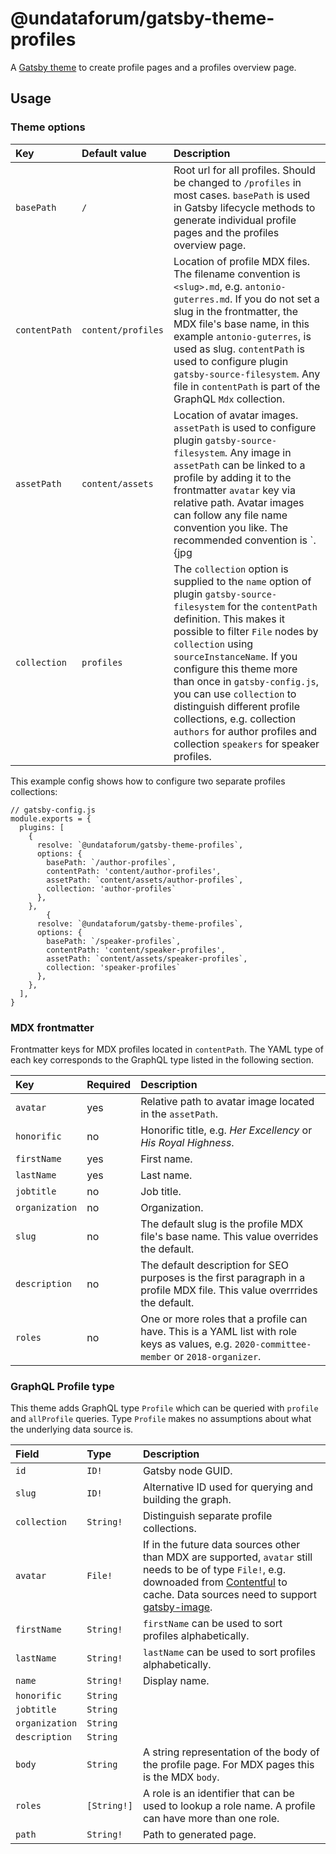# @undataforum/gatsby-theme-profiles

A [Gatsby theme](https://www.gatsbyjs.org/docs/themes/) to create profile pages and a profiles overview page.

## Usage

### Theme options

| Key           | Default value      | Description                                                                                                                                                                                                                                                                                                                                                                                                                                                      |
| :------------ | :----------------- | :--------------------------------------------------------------------------------------------------------------------------------------------------------------------------------------------------------------------------------------------------------------------------------------------------------------------------------------------------------------------------------------------------------------------------------------------------------------- |
| `basePath`    | `/`                | Root url for all profiles. Should be changed to `/profiles` in most cases. `basePath` is used in Gatsby lifecycle methods to generate individual profile pages and the profiles overview page.                                                                                                                                                                                                                                                                   |
| `contentPath` | `content/profiles` | Location of profile MDX files. The filename convention is `<slug>.md`, e.g. `antonio-guterres.md`. If you do not set a slug in the frontmatter, the MDX file's base name, in this example `antonio-guterres`, is used as slug. `contentPath` is used to configure plugin `gatsby-source-filesystem`. Any file in `contentPath` is part of the GraphQL `Mdx` collection.                                                                                          |
| `assetPath`   | `content/assets`   | Location of avatar images. `assetPath` is used to configure plugin `gatsby-source-filesystem`. Any image in `assetPath` can be linked to a profile by adding it to the frontmatter `avatar` key via relative path. Avatar images can follow any file name convention you like. The recommended convention is `<slug>.{jpg|png}`, e.g. `antonio-guterres.jpg`.                                                                                                    |
| `collection`  | `profiles`         | The `collection` option is supplied to the `name` option of plugin `gatsby-source-filesystem` for the `contentPath` definition. This makes it possible to filter `File` nodes by `collection` using `sourceInstanceName`. If you configure this theme more than once in `gatsby-config.js`, you can use `collection` to distinguish different profile collections, e.g. collection `authors` for author profiles and collection `speakers` for speaker profiles. |

This example config shows how to configure two separate profiles collections:

```
// gatsby-config.js
module.exports = {
  plugins: [
    {
      resolve: `@undataforum/gatsby-theme-profiles`,
      options: {
        basePath: `/author-profiles`,
        contentPath: 'content/author-profiles',
        assetPath: `content/assets/author-profiles`,
        collection: 'author-profiles`
      },
    },
        {
      resolve: `@undataforum/gatsby-theme-profiles`,
      options: {
        basePath: `/speaker-profiles`,
        contentPath: 'content/speaker-profiles',
        assetPath: `content/assets/speaker-profiles`,
        collection: 'speaker-profiles`
      },
    },
  ],
}
```

### MDX frontmatter

Frontmatter keys for MDX profiles located in `contentPath`. The YAML type of
each key corresponds to the GraphQL type listed in the following section.

| Key            | Required | Description                                                                                                                                |
| :------------- | :------- | :----------------------------------------------------------------------------------------------------------------------------------------- |
| `avatar`       | yes      | Relative path to avatar image located in the `assetPath`.                                                                                  |
| `honorific`    | no       | Honorific title, e.g. _Her Excellency_ or _His Royal Highness_.                                                                            |
| `firstName`    | yes      | First name.                                                                                                                                |
| `lastName`     | yes      | Last name.                                                                                                                                 |
| `jobtitle`     | no       | Job title.                                                                                                                                 |
| `organization` | no       | Organization.                                                                                                                              |
| `slug`         | no       | The default slug is the profile MDX file's base name. This value overrides the default.                                                    |
| `description`  | no       | The default description for SEO purposes is the first paragraph in a profile MDX file. This value overrrides the default.                  |
| `roles`        | no       | One or more roles that a profile can have. This is a YAML list with role keys as values, e.g. `2020-committee-member` or `2018-organizer`. |

### GraphQL Profile type

This theme adds GraphQL type `Profile` which can be queried with `profile` and
`allProfile` queries. Type `Profile` makes no assumptions about what the underlying data
source is.

| Field          | Type        | Description                                                                                                                                                                                                                                                                   |
| :------------- | :---------- | :---------------------------------------------------------------------------------------------------------------------------------------------------------------------------------------------------------------------------------------------------------------------------- |
| `id`           | `ID!`       | Gatsby node GUID.                                                                                                                                                                                                                                                             |
| `slug`         | `ID!`       | Alternative ID used for querying and building the graph.                                                                                                                                                                                                                      |
| `collection`   | `String!`   | Distinguish separate profile collections.                                                                                                                                                                                                                                     |
| `avatar`       | `File!`     | If in the future data sources other than MDX are supported, `avatar` still needs to be of type `File!`, e.g. downoaded from [Contentful](https://www.contentful.com/) to cache. Data sources need to support [gatsby-image](https://www.gatsbyjs.org/packages/gatsby-image/). |
| `firstName`    | `String!`   | `firstName` can be used to sort profiles alphabetically.                                                                                                                                                                                                                      |
| `lastName`     | `String!`   | `lastName` can be used to sort profiles alphabetically.                                                                                                                                                                                                                       |
| `name`         | `String!`   | Display name.                                                                                                                                                                                                                                                                 |
| `honorific`    | `String`    |                                                                                                                                                                                                                                                                               |
| `jobtitle`     | `String`    |                                                                                                                                                                                                                                                                               |
| `organization` | `String`    |                                                                                                                                                                                                                                                                               |
| `description`  | `String`    |                                                                                                                                                                                                                                                                               |
| `body`         | `String`    | A string representation of the body of the profile page. For MDX pages this is the MDX `body`.                                                                                                                                                                                | `roles` | `[String!]` | A role is an identifier that can be used to lookup a role name. A profile can have more than one role. |
| `roles`        | `[String!]` | A role is an identifier that can be used to lookup a role name. A profile can have more than one role.                                                                                                                                                                        |
| `path`         | `String!`   | Path to generated page.                                                                                                                                                                                                                                                       |
